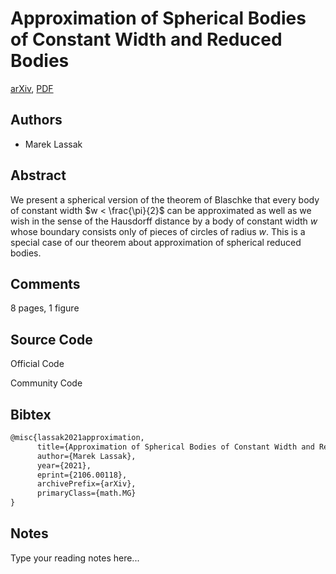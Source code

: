 
# Approximation of Spherical Bodies of Constant Width and Reduced Bodies

[arXiv](https://arxiv.org/abs/2106.0118), [PDF](https://arxiv.org/pdf/2106.0118.pdf)

## Authors

- Marek Lassak

## Abstract

We present a spherical version of the theorem of Blaschke that every body of constant width $w < \frac{\pi}{2}$ can be approximated as well as we wish in the sense of the Hausdorff distance by a body of constant width $w$ whose boundary consists only of pieces of circles of radius $w$. This is a special case of our theorem about approximation of spherical reduced bodies.

## Comments

8 pages, 1 figure

## Source Code

Official Code



Community Code



## Bibtex

```tex
@misc{lassak2021approximation,
      title={Approximation of Spherical Bodies of Constant Width and Reduced Bodies}, 
      author={Marek Lassak},
      year={2021},
      eprint={2106.00118},
      archivePrefix={arXiv},
      primaryClass={math.MG}
}
```

## Notes

Type your reading notes here...

